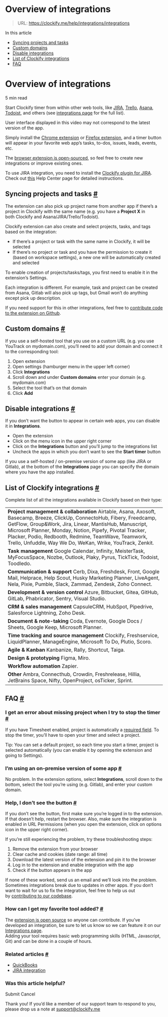 # Overview of integrations

> URL: https://clockify.me/help/integrations/integrations

In this article

* [Syncing projects and tasks](#syncing-projects-and-tasks)
* [Custom domains](#custom-domains)
* [Disable integrations](#disable-integrations)
* [List of Clockify integrations](#list-of-clockify-integrations)
* [FAQ](#faq)

# Overview of integrations

5 min read

Start Clockify timer from within other web tools, like [JIRA](https://clockify.me/jira-time-tracking), [Trello](https://clockify.me/trello-time-tracking), [Asana](https://clockify.me/asana-time-tracking), [Todoist](https://clockify.me/todoist-time-tracking), and others (see [integrations page](https://clockify.me/integrations) for the full list).

User interface displayed in this video may not correspond to the latest version of the app.

Simply install the [Chrome extension](https://chrome.google.com/webstore/detail/pmjeegjhjdlccodhacdgbgfagbpmccpe/) or [Firefox extension](https://addons.mozilla.org/en-US/firefox/addon/clockify-time-tracker/), and a timer button will appear in your favorite web app’s tasks, to-dos, issues, leads, events, etc.

The [browser extension is open-sourced](https://github.com/clockify/browser-extension), so feel free to create new integrations or improve existing ones.

To use JIRA integration, you need to install the [Clockify plugin for JIRA](https://marketplace.atlassian.com/apps/1222624/clockify-time-tracking-timesheets?tab=overview&hosting=cloud). Check out [this](https://clockify.me/help/integrations/tracking-integrations-integrations/jira-integration) Help Center page for detailed instructions.

## Syncing projects and tasks [#](#syncing-projects-and-tasks)

The extension can also pick up project name from another app if there’s a project in Clockify with the same name (e.g. you have a **Project X** in both Clockify and Asana/JIRA/Trello/Todoist).

Clockify extension can also create and select projects, tasks, and tags based on the integration:

* If there’s a project or task with the same name in Clockify, it will be selected
* If there’s no project or task and you have the permission to create it (based on workspace settings), a new one will be automatically created and selected

To enable creation of projects/tasks/tags, you first need to enable it in the extension’s Settings.

Each integration is different. For example, task and project can be created from Asana, Gitlab will also pick up tags, but Gmail won’t do anything except pick up description.

If you need support for this in other integrations, feel free to [contribute code to the extension on Github](https://github.com/clockify/browser-extension/).

## Custom domains [#](#custom-domains)

If you use a self-hosted tool that you use on a custom URL (e.g. you use YouTrack on mydomain.com), you’ll need to add your domain and connect it to the corresponding tool:

1. Open extension
2. Open settings (hamburger menu in the upper left corner)
3. Click **Integrations**
4. Scroll down and under **Custom domains** enter your domain (e.g. mydomain.com)
5. Select the tool that’s on that domain
6. Click **Add**

## Disable integrations [#](#disable-integrations)

If you don’t want the button to appear in certain web apps, you can disable it in **Integrations**.

* Open the extension
* Click on the menu icon in the upper right corner
* Click on the **Integrations** button and you’ll jump to the integrations list
* Uncheck the apps in which you don’t want to see the **Start timer** button

If you use a self-hosted / on-premise version of some app (like JIRA or Gitlab), at the bottom of the **Integrations** page you can specify the domain where you have the app installed.

## List of Clockify integrations [#](#list-of-clockify-integrations)

Complete list of all the integrations available in Clockify based on their type:

|  |
| --- |
| **Project management & collaboration**  Airtable, Asana, Axosoft, Basecamp, Breeze, ClickUp, ConnectoHub, Fibery, Freedcamp, GetFlow, Group&Work, Jira, Linear, MantisHub, Manuscript, Microsoft Planner, Monday, Notion, Pipefy, Pivotal Tracker, Placker, Podio, Redbooth, Redmine, TeamWave, Teamwork, Trello, Unfuddle, Way We Do, WeKan, Wrike, YouTrack, Zenkit. |
| **Task management**  Google Calendar, Infinity, MeisterTask, MyFocusSpace, Nozbe, Outlook, Plaky, Pyrus, TickTick, Todoist, Toodledo. |
| **Communication & support**  Cerb, Dixa, Freshdesk, Front, Google Mail, Helprace, Help Scout, Husky Marketing Planner, LiveAgent, Nela, Pixie, Pumble, Slack, Zammad, Zendesk, Zoho Connect. |
| **Development & version control**  Azure, Bitbucket, Gitea, GitHub, GitLab, Phabricator, Sentry, Visual Studio. |
| **CRM & sales management**  CapsuleCRM, HubSpot, Pipedrive, Salesforce Lightning, Zoho Desk. |
| **Document & note-taking**  Coda, Evernote, Google Docs / Sheets, Google Keep, Microsoft Planner. |
| **Time tracking and source management**  Clockify, Freshservice, LiquidPlanner, ManageEngine, Microsoft To Do, Plutio, Scoro. |
| **Agile & Kanban**  Kanbanize, Rally, Shortcut, Taiga. |
| **Design & prototyping**  Figma, Miro. |
| **Workflow automation**  Zapier. |
| **Other**  Ambra, Connecthub, Crowdin, Freshrelease, Hillia, JetBrains Space, Nifty, OpenProject, osTicker, Sprint. |

## FAQ [#](#faq)

### I get an error about missing project when I try to stop the timer [#](#i-get-an-error-about-missing-project-when-i-try-to-stop-the-timer)

If you have Timesheet enabled, project is automatically a [required field](https://clockify.me/help/track-time-and-expenses/required-fields). To stop the timer, you’ll have to open your timer and select a project.

Tip: You can set a default project, so each time you start a timer, project is selected automatically (you can enable it by opening the extension and going to Settings).

### I’m using an on-premise version of some app [#](#im-using-an-on-premise-version-of-some-app)

No problem. In the extension options, select **Integrations**, scroll down to the bottom, select the tool you’re using (e.g. Gitlab), and enter your custom domain.

### Help, I don’t see the button [#](#help-i-dont-see-the-button)

If you don’t see the button, first make sure you’re logged in to the extension. If that doesn’t help, restart the browser. Also, make sure the integration is enabled in URL Permissions (when you open the extension, click on options icon in the upper right corner).

If you’re still experiencing the problem, try these troubleshooting steps:

1. Remove the extension from your browser
2. Clear cache and cookies (date range: all time)
3. Download the latest version of the extension and pin it to the browser
4. Log in to the extension and enable integration with the app
5. Check if the button appears in the app

If none of these worked, send us an email and we’ll look into the problem. Sometimes integrations break due to updates in other apps. If you don’t want to wait for us to fix the integration, feel free to help us out by [contributing to our codebase](https://github.com/clockify/browser-extension).

### How can I get my favorite tool added? [#](#how-can-i-get-my-favorite-tool-added)

The [extension is open source](https://github.com/clockify/browser-extension) so anyone can contribute. If you’ve developed an integration, be sure to let us know so we can feature it on our [Integrations page](https://clockify.me/integrations).  
Adding your tool requires basic web programming skills (HTML, Javascript, Git) and can be done in a couple of hours.

### Related articles [#](#related-articles)

* [QuickBooks](https://clockify.me/help/integrations/tracking-integrations-integrations/quickbooks-integration)
* [JIRA integration](https://clockify.me/help/integrations/tracking-integrations-integrations/jira-integration)

### Was this article helpful?

Submit
Cancel

Thank you! If you’d like a member of our support team to respond to you, please drop us a note at support@clockify.me